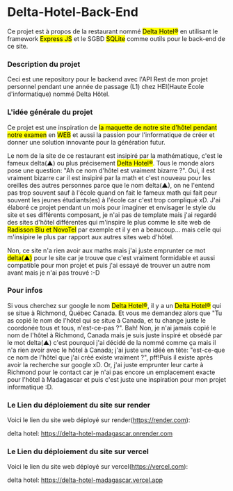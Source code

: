# Delta-Hotel-Back-End
Ce projet est à propos de la restaurant nommé <mark>Delta Hotel®</mark> en utilisant le framework <mark>Express JS</mark> et le SGBD <mark>SQLite</mark> comme outils pour le back-end de ce site.

### Description du projet
Ceci est une repository pour le backend avec l'API Rest de mon projet personnel pendant une année de passage (L1) chez HEI(Haute École d'informatique) nommé Delta Hôtel.

### L'idée générale du projet
Ce projet est une inspiration de <mark>la maquette de notre site d'hôtel pendant notre examen</mark> en <mark>WEB</mark> et aussi la passion pour l'informatique de créer et donner une solution innovante pour la génération futur. 

Le nom de la site de ce restaurant est insipiré par la mathématique, c'est le fameux delta(▲) ou plus précisement <mark>Delta Hotel®</mark>. Tous le monde alors pose une question: "Ah ce nom d'hôtel est vraiment bizarre ?". Oui, il est vraiment bizarre car il est insipiré par la math et c'est nouveau pour les oreilles des autres personnes parce que le nom delta(▲), on ne l'entend pas trop souvent sauf à l'école quand on fait le fameux math qui fait peur souvent les jeunes étudiants(es) à l'école car c'est trop compliqué xD.
J'ai élaboré ce projet pendant un mois pour imaginer et envisager le style du site et ses différents composant, je n'ai pas de template mais j'ai regardé des sites d'hôtel différentes qui m'inspire le plus comme le site web de <mark>Radisson Blu et NovoTel</mark> par exemple et il y en a beaucoup... mais celle qui m'insipire le plus par rapport aux autres sites web d'hôtel.

Non, ce site n'a rien avoir aux maths mais j'ai juste emprunter ce mot <mark>delta(▲)</mark> pour le site car je trouve que c'est vraiment formidable et aussi compatible pour mon projet et puis j'ai essayé de trouver un autre nom avant mais je n'ai pas trouvé :-D

### Pour infos
Si vous cherchez sur google le nom <mark>Delta Hotel®</mark>, il y a un <mark>Delta Hotel®</mark> qui se situe à Richmond, Québec Canada. Et vous me 
demandez alors que "Tu as copié le nom de l'hôtel qui se situe à Canada, et tu change juste le coordonée tous et tous, n'est-ce-pas ?". Bah! Non,
je n'ai jamais copié le nom de l'hôtel à Richmond, Canada mais je suis juste inspiré et obsédé par le mot delta(▲) c'est pourquoi j'ai décidé de la 
nommé comme ça mais il n'a rien avoir avec le hôtel à Canada; j'ai juste une idéé en tête: "est-ce-que ce nom de l'hôtel que j'ai créé existe vraiment ?", pff!Puis il existe après avoir la recherche sur google xD. Or, j'ai juste emprunter leur carte à Richmond pour le contact car je n'ai pas encore un emplacement exacte pour l'hôtel à Madagascar et puis c'est juste une inspiration pour mon projet informatique :D.


### Le Lien du déploiement du site sur render
Voici le lien du site web déployé sur render(https://render.com): 

delta hotel: https://delta-hotel-madagascar.onrender.com


### Le Lien du déploiement du site sur vercel
Voici le lien du site web déployé sur vercel(https://vercel.com): 

delta hotel: https://delta-hotel-madagascar.vercel.app
